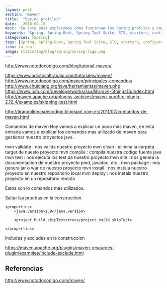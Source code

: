 ```yaml
---
layout: post
section: "maven"
title:  "Spring profiles"
date:   2018-02-15
desc: "En este post explicamos cómo funcionan los Spring profiles y como configurarlos para distintos entornos de desarrollo."
keywords: "Spring, Spring-Boot, Spring Tool Suite, STS, starters, configuracion por defecto, buenas prácticas"
categories: [Spring]
tags: [Spring, Spring-Boot, Spring Tool Suite, STS, starters, configuracion por defecto, buenas prácticas]
icon: fa-leaf
image: static/img/blog/spring/spring-logo.png
---
```



http://www.notodocodigo.com/blog/tutorial-maven/


https://www.adictosaltrabajo.com/tutoriales/maven/
http://www.notodocodigo.com/maven/principales-comandos/
http://www.chuidiang.org/java/herramientas/maven.php
https://www.ibm.com/developerworks/ssa/library/j-5things16/index.html
http://maven.apache.org/plugins-archives/maven-surefire-plugin-2.12.4/examples/skipping-test.html




http://tirandolineasdecodigo.blogspot.com.es/2011/07/comandos-de-maven.html

Comandos de maven
Hoy vamos a explicar un poco más maven, en esta entrada vamos a explicar los comandos mas utilizado de maven para gestionar nuestro proyectos java.

mvn validate : nos valida nuestro proyecto
mvn clean :  elimina la carpeta target de nuesto proyecto
mvn compile : compila nuestra codigo fuente java
mvn test : nos ejecuta los test de nuestro proyecto
mvn site :  nos genera la documentacion de nuestro proyecto pmd, javadoc, etc.. 
mvn package :  nos genera jar o war de nuestro proyecto
mvn install :  nos instala nuestro proyecto en nuestro repositorio local
mvn deploy :  nos instala nuestro proyecto en un repositorio remoto

Estos son lo comandos más utilizados.













Saltar las pruebas en la construccion.

  	<properties>
  		<java.version>1.8</java.version>
  		
  		<project.build.skipTest>true</project.build.skipTest>
  		
    </properties>

includes y excludes en la construccion

https://maven.apache.org/plugins/maven-resources-plugin/examples/include-exclude.html


## Referencias ##


http://www.notodocodigo.com/maven/
